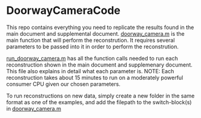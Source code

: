 # DoorwayCameraCode
This repo contains everything you need to replicate the results found in the main document and supplemental document. 
[doorway_camera.m](./doorway_camera.m) is the main function that will perform the reconstrution. It requires several parameters to be passed into it in order to perform the reconstrution. 

[run_doorway_camera.m](./run_doorway_camera.m) has all the function calls needed to run each reconstruction shown in the main document and supplemenary document. This file also explains in detail what each parameter is. NOTE: Each reconstruction takes about 15 minutes to run on a moderately powerful consumer CPU given our chosen parameters. 

To run reconstructions on new data, simply create a new folder in the same format as one of the examples, and add the filepath to the switch-block(s) in [doorway_camera.m](./doorway_camera.m)
